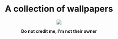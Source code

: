 <div align="center">
  <h1>A collection of wallpapers</h1>
  <img src="https://raw.githubusercontent.com/Mehranalam/Wallpapers/master/Wallpapers/Vactors/Desktop-51.png">
  <p><b>Do not credit me, I'm not their owner</b></p>
  </div>
